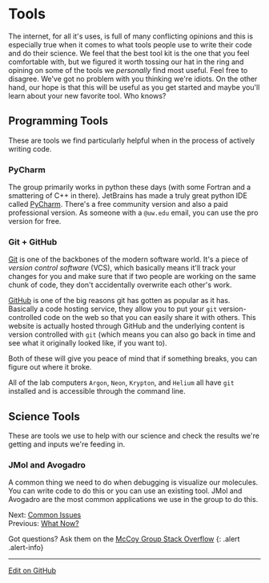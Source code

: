 # Tools

The internet, for all it's uses, is full of many conflicting opinions and this is especially true when it comes to what tools people use to write their code and do their science.
We feel that the best tool kit is the one that you feel comfortable with, but we figured it worth tossing our hat in the ring and opining on some of the tools we _personally_ find most useful.
Feel free to disagree. We've got no problem with you thinking we're idiots.
On the other hand, our hope is that this will be useful as you get started and maybe you'll learn about your new favorite tool. Who knows?

## Programming Tools

These are tools we find particularly helpful when in the process of actively writing code.

### PyCharm

The group primarily works in python these days (with some Fortran and a smattering of C++ in there).
JetBrains has made a truly great python IDE called [PyCharm](https://www.jetbrains.com/pycharm/).
There's a free community version and also a paid professional version. As someone with a `@uw.edu` email, you can use the pro version for free.

### Git + GitHub

[Git](https://git-scm.com/) is one of the backbones of the modern software world.
It's a piece of _version control software_ (VCS), which basically means it'll track your changes for you and make sure that if two people are working on the same chunk of code, they don't accidentally overwrite each other's work.

[GitHub](https://github.com) is one of the big reasons git has gotten as popular as it has.
Basically a code hosting service, they allow you to put your `git` version-controlled code on the web so that you can easily share it with others.
This website is actually hosted through GitHub and the underlying content is version controlled with `git` (which means you can also go back in time and see what it originally looked like, if you want to).

Both of these will give you peace of mind that if something breaks, you can figure out where it broke.

All of the lab computers `Argon`, `Neon`, `Krypton`, and `Helium` all have `git` installed and is accessible through the command line. 

## Science Tools

These are tools we use to help with our science and check the results we're getting and inputs we're feeding in.

### JMol and Avogadro

A common thing we need to do when debugging is visualize our molecules. You can write code to do this or you can use an existing tool.
JMol and Avogadro are the most common applications we use in the group to do this.


<span class="text-muted">Next:</span>
 [Common Issues](CommonIssues.md)<br/>
<span class="text-muted">Previous:</span>
 [What Now?](WhatNow.md)

Got questions? Ask them on the [McCoy Group Stack Overflow](https://stackoverflow.com/c/mccoygroup/questions/ask)
{: .alert .alert-info}

---
[Edit on GitHub <i class="fab fa-github" aria-hidden="true"></i>](https://github.com/McCoyGroup/References/edit/gh-pages/McCoy%20Group%20Code%20Academy/TipsAndTricks/UsefulTools.md)



